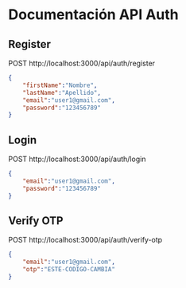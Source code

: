 # Documentación API Auth
## Register

POST http://localhost:3000/api/auth/register
```json
{
    "firstName":"Nombre",
    "lastName":"Apellido",
    "email":"user1@gmail.com",
    "password":"123456789"
}
```

## Login

POST http://localhost:3000/api/auth/login
```json
{
    "email":"user1@gmail.com",
    "password":"123456789"
}
```

## Verify OTP
POST http://localhost:3000/api/auth/verify-otp
```json
{
    "email":"user1@gmail.com",
    "otp":"ESTE-CODIGO-CAMBIA"
}
```
